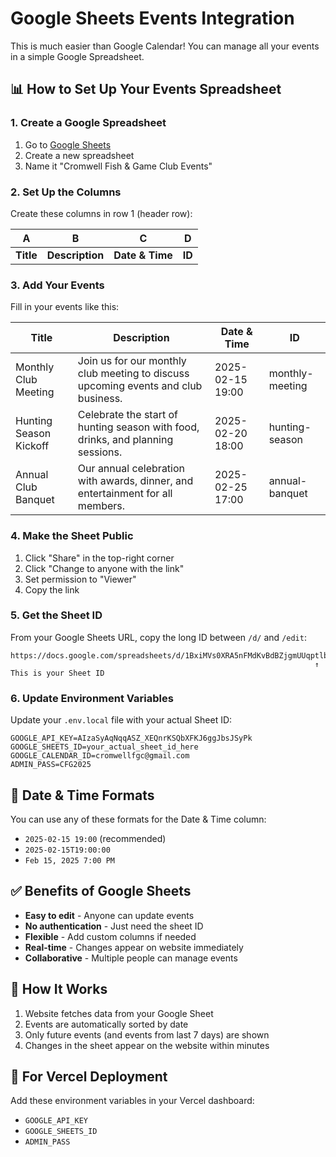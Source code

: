 # Google Sheets Events Integration

This is much easier than Google Calendar! You can manage all your events in a simple Google Spreadsheet.

## 📊 How to Set Up Your Events Spreadsheet

### 1. Create a Google Spreadsheet

1. Go to [Google Sheets](https://sheets.google.com)
2. Create a new spreadsheet
3. Name it "Cromwell Fish & Game Club Events"

### 2. Set Up the Columns

Create these columns in row 1 (header row):

| A | B | C | D |
|---|---|---|---|
| **Title** | **Description** | **Date & Time** | **ID** |

### 3. Add Your Events

Fill in your events like this:

| Title | Description | Date & Time | ID |
|-------|-------------|-------------|-----|
| Monthly Club Meeting | Join us for our monthly club meeting to discuss upcoming events and club business. | 2025-02-15 19:00 | monthly-meeting |
| Hunting Season Kickoff | Celebrate the start of hunting season with food, drinks, and planning sessions. | 2025-02-20 18:00 | hunting-season |
| Annual Club Banquet | Our annual celebration with awards, dinner, and entertainment for all members. | 2025-02-25 17:00 | annual-banquet |

### 4. Make the Sheet Public

1. Click "Share" in the top-right corner
2. Click "Change to anyone with the link"
3. Set permission to "Viewer"
4. Copy the link

### 5. Get the Sheet ID

From your Google Sheets URL, copy the long ID between `/d/` and `/edit`:

```
https://docs.google.com/spreadsheets/d/1BxiMVs0XRA5nFMdKvBdBZjgmUUqptlbs74OgvE2upms/edit
                                                                    ↑ This is your Sheet ID
```

### 6. Update Environment Variables

Update your `.env.local` file with your actual Sheet ID:

```
GOOGLE_API_KEY=AIzaSyAqNqqASZ_XEQnrKSQbXFKJ6ggJbsJSyPk
GOOGLE_SHEETS_ID=your_actual_sheet_id_here
GOOGLE_CALENDAR_ID=cromwellfgc@gmail.com
ADMIN_PASS=CFG2025
```

## 🎯 Date & Time Formats

You can use any of these formats for the Date & Time column:

- `2025-02-15 19:00` (recommended)
- `2025-02-15T19:00:00`
- `Feb 15, 2025 7:00 PM`

## ✅ Benefits of Google Sheets

- **Easy to edit** - Anyone can update events
- **No authentication** - Just need the sheet ID
- **Flexible** - Add custom columns if needed
- **Real-time** - Changes appear on website immediately
- **Collaborative** - Multiple people can manage events

## 🔄 How It Works

1. Website fetches data from your Google Sheet
2. Events are automatically sorted by date
3. Only future events (and events from last 7 days) are shown
4. Changes in the sheet appear on the website within minutes

## 🚀 For Vercel Deployment

Add these environment variables in your Vercel dashboard:
- `GOOGLE_API_KEY`
- `GOOGLE_SHEETS_ID`
- `ADMIN_PASS`
